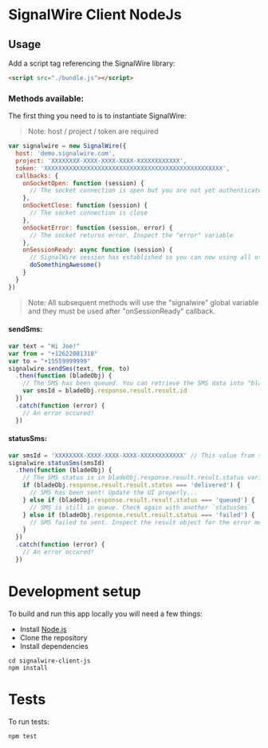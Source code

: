 # SignalWire Client NodeJs

## Usage
Add a script tag referencing the SignalWire library:
```html
<script src="./bundle.js"></script>
```

### Methods available:

The first thing you need to is to instantiate SignalWire:
> Note: host / project / token are required

```javascript
var signalwire = new SignalWire({
  host: 'demo.signalwire.com',
  project: 'XXXXXXXX-XXXX-XXXX-XXXX-XXXXXXXXXXXX',
  token: 'XXXXXXXXXXXXXXXXXXXXXXXXXXXXXXXXXXXXXXXXXXXXXXXXXX',
  callbacks: {
    onSocketOpen: function (session) {
      // The socket connection is open but you are not yet authenticated with the SignalWire system
    },
    onSocketClose: function (session) {
      // The socket connection is close
    },
    onSocketError: function (session, error) {
      // The socket returns error. Inspect the "error" variable
    },
    onSessionReady: async function (session) {
      // SignalWire session has established so you can now using all other methods..
      doSomethingAwesome()
    }
  }
})
```

> Note: All subsequent methods will use the "signalwire" global variable and they must be used after "onSessionReady" callback.

#### sendSms:
```javascript
var text = "Hi Joe!"
var from = "+12622081318"
var to = "+15559999999"
signalwire.sendSms(text, from, to)
  .then(function (bladeObj) {
    // The SMS has been queued. You can retrieve the SMS data into "bladeObj.response.result.result"
    var smsId = bladeObj.response.result.result.id
  })
  .catch(function (error) {
    // An error occured!
  })
```

#### statusSms:
```javascript
var smsId = 'XXXXXXXX-XXXX-XXXX-XXXX-XXXXXXXXXXXX' // This value from the previous `sendSms` Promise
signalwire.statusSms(smsId)
  .then(function (bladeObj) {
    // The SMS status is in bladeObj.response.result.result.status variable
    if (bladeObj.response.result.result.status === 'delivered') {
      // SMS has been sent! Update the UI properly...
    } else if (bladeObj.response.result.result.status === 'queued') {
      // SMS is still in queue. Check again with another `statusSms`
    } else if (bladeObj.response.result.result.status === 'failed') {
      // SMS failed to sent. Inspect the result object for the error message: `bladeObj.response.result.result`
    }
  })
  .catch(function (error) {
    // An error occured!
  })
```

# Development setup
To build and run this app locally you will need a few things:
- Install [Node.js](https://nodejs.org/en/)
- Clone the repository
- Install dependencies
```
cd signalwire-client-js
npm install
```

# Tests
To run tests:
```
npm test
```
